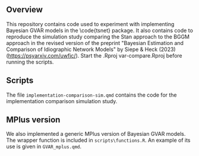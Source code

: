 ## Overview
This repository contains code used to experiment with implementing Bayesian GVAR models in the \code{tsnet} package. 
It also contains code to reproduce the simulation study comparing the Stan approach to the BGGM approach in the revised version of the preprint "Bayesian Estimation and Comparison of Idiographic Network Models" by Siepe & Heck (2023) (https://psyarxiv.com/uwfjc/). 
Start the .Rproj var-compare.Rproj before running the scripts. 

## Scripts
The file `implementation-comparison-sim.qmd` contains the code for the implementation comparison simulation study. 


## MPlus version
We also implemented a generic MPlus version of Bayesian GVAR models. The wrapper function is included in `scripts\functions.R`. 
An example of its use is given in `GVAR_mplus.qmd`. 

